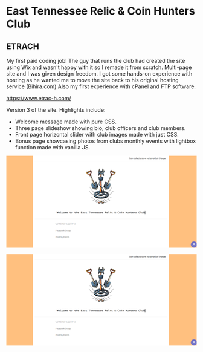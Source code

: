 # East Tennessee Relic & Coin Hunters Club
## ETRACH

My first paid coding job!
The guy that runs the club had created the site using Wix and wasn't happy with it so I remade it from scratch.
Multi-page site and I was given design freedom. 
I got some hands-on experience with hosting as he wanted me to move the site back to his original hosting service (Bihira.com)
Also my first experience with cPanel and FTP software.

https://www.etrac-h.com/

Version 3 of the site. 
Highlights include:
- Welcome message made with pure CSS.
- Three page slideshow showing bio, club officers and club members.
- Front page horizontal slider with club images made with just CSS.
- Bonus page showcasing photos from clubs monthly events with lightbox function made with vanilla JS.

![](https://github.com/edwadewards/etrach/blob/main/readME-img/etrach1.png)

![](https://github.com/edwadewards/etrach/blob/main/readME-img/etrach1.png)
